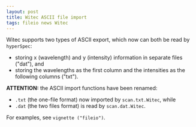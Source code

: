 ```yaml
---
layout: post
title: Witec ASCII file import
tags: fileio news Witec
---
```


Witec supports two types of ASCII export, which now can both be read by `hyperSpec`:

- storing x (wavelength) and y (intensity) information in separate files ("dat"), and
- storing the wavelengths as the first column and the intensities as the following columns ("txt").

**ATTENTION:** the ASCII import functions have been renamed:

<!-- end excerpt -->
- `.txt` (the one-file format) now imported by `scan.txt.Witec`, while
- `.dat` (the two files format) is read by `scan.dat.Witec`.

For examples, see `vignette ("fileio")`.

